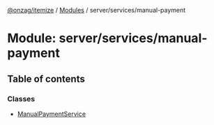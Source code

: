[@onzag/itemize](../README.md) / [Modules](../modules.md) / server/services/manual-payment

# Module: server/services/manual-payment

## Table of contents

### Classes

- [ManualPaymentService](../classes/server_services_manual_payment.ManualPaymentService.md)
